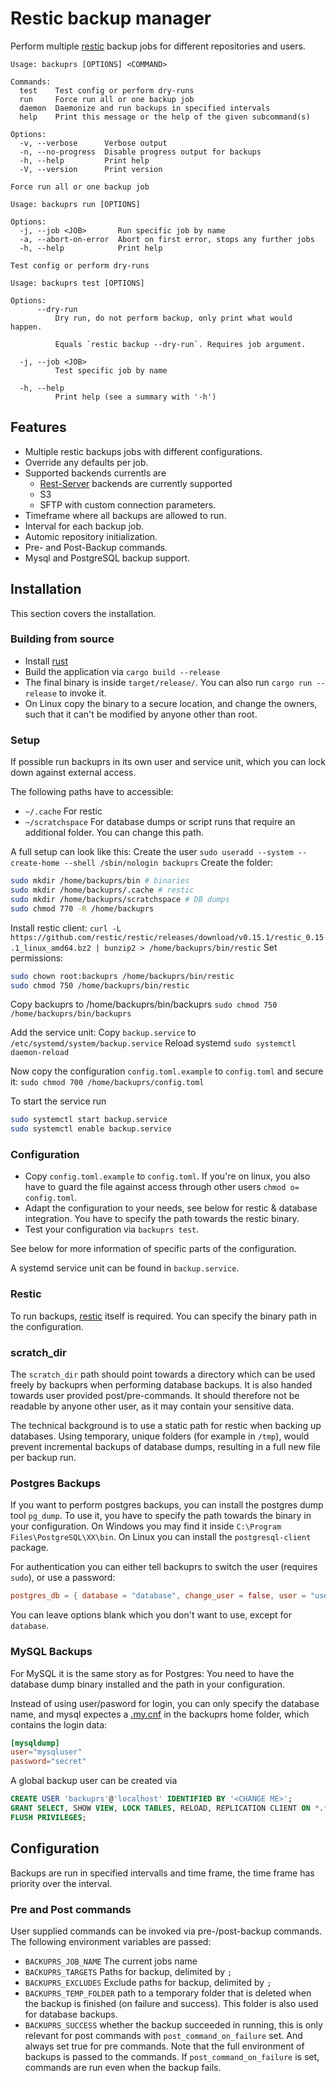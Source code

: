 # Restic backup manager

Perform multiple [restic](https://restic.net/) backup jobs for different repositories and users.

```text
Usage: backuprs [OPTIONS] <COMMAND>

Commands:
  test    Test config or perform dry-runs
  run     Force run all or one backup job
  daemon  Daemonize and run backups in specified intervals
  help    Print this message or the help of the given subcommand(s)

Options:
  -v, --verbose      Verbose output
  -n, --no-progress  Disable progress output for backups
  -h, --help         Print help
  -V, --version      Print version
```

```text
Force run all or one backup job

Usage: backuprs run [OPTIONS]

Options:
  -j, --job <JOB>       Run specific job by name
  -a, --abort-on-error  Abort on first error, stops any further jobs
  -h, --help            Print help
```

```text
Test config or perform dry-runs

Usage: backuprs test [OPTIONS]

Options:
      --dry-run
          Dry run, do not perform backup, only print what would happen.
          
          Equals `restic backup --dry-run`. Requires job argument.

  -j, --job <JOB>
          Test specific job by name

  -h, --help
          Print help (see a summary with '-h')
```

## Features

- Multiple restic backups jobs with different configurations.
- Override any defaults per job.
- Supported backends currentls are
  - [Rest-Server](https://github.com/restic/rest-server) backends are currently supported
  - S3
  - SFTP with custom connection parameters.
- Timeframe where all backups are allowed to run.
- Interval for each backup job.
- Automic repository initialization.
- Pre- and Post-Backup commands.
- Mysql and PostgreSQL backup support.

## Installation

This section covers the installation.

### Building from source

- Install [rust](https://www.rust-lang.org/tools/install)
- Build the application via `cargo build --release`
- The final binary is inside `target/release/`. You can also run `cargo run --release` to invoke it.
- On Linux copy the binary to a secure location, and change the owners, such that it can't be modified by anyone other than root.

### Setup

If possible run backuprs in its own user and service unit, which you can lock down against external access.

The following paths have to accessible:
- `~/.cache` For restic
- `~/scratchspace` For database dumps or script runs that require an additional folder. You can change this path.

A full setup can look like this:
Create the user
`sudo useradd --system --create-home --shell /sbin/nologin backuprs`
Create the folder:
```sh
sudo mkdir /home/backuprs/bin # binaries
sudo mkdir /home/backuprs/.cache # restic
sudo mkdir /home/backuprs/scratchspace # DB dumps
sudo chmod 770 -R /home/backuprs
```
Install restic client:
`curl -L https://github.com/restic/restic/releases/download/v0.15.1/restic_0.15.1_linux_amd64.bz2 | bunzip2 > /home/backuprs/bin/restic`
Set permissions:
```sh
sudo chown root:backuprs /home/backuprs/bin/restic
sudo chmod 750 /home/backuprs/bin/restic
```
Copy backuprs to /home/backuprs/bin/backuprs
`sudo chmod 750 /home/backuprs/bin/backuprs`

Add the service unit:
Copy `backup.service` to `/etc/systemd/system/backup.service`
Reload systemd
`sudo systemctl daemon-reload`

Now copy the configuration `config.toml.example` to `config.toml` and secure it:
`sudo chmod 700 /home/backuprs/config.toml`

To start the service run 
```sh
sudo systemctl start backup.service
sudo systemctl enable backup.service
```

### Configuration

- Copy `config.toml.example` to `config.toml`. If you're on linux, you also have to guard the file against access through other users `chmod o= config.toml`.
- Adapt the configuration to your needs, see below for restic & database integration. You have to specify the path towards the restic binary.
- Test your configuration via `backuprs test`.

See below for more information of specific parts of the configuration.

A systemd service unit can be found in `backup.service`.

### Restic

To run backups, [restic](https://restic.readthedocs.io/en/stable/020_installation.html) itself is required. You can specify the binary path in the configuration.

### scratch_dir

The `scratch_dir` path should point towards a directory which can be used freely by backuprs when performing database backups. It is also handed towards user provided post/pre-commands. It should therefore not be readable by anyone other user, as it may contain your sensitive data.

The technical background is to use a static path for restic when backing up databases. Using temporary, unique folders (for example in `/tmp`), would prevent incremental backups of database dumps, resulting in a full new file per backup run.

### Postgres Backups

If you want to perform postgres backups, you can install the postgres dump tool `pg_dump`. To use it, you have to specify the path towards the binary in your configuration. On Windows you may find it inside `C:\Program Files\PostgreSQL\XX\bin`. On Linux you can install the `postgresql-client` package.

For authentication you can either tell backuprs to switch the user (requires `sudo`), or use a password:
```toml
postgres_db = { database = "database", change_user = false, user = "user", password = "password" }
```
You can leave options blank which you don't want to use, except for `database`.

### MySQL Backups

For MySQL it is the same story as for Postgres: You need to have the database dump binary installed and the path in your configuration.

Instead of using user/pasword for login, you can only specify the database name, and mysql expectes a [.my.cnf](https://dev.mysql.com/doc/refman/8.0/en/option-files.html) in the backuprs home folder, which contains the login data:

```toml
[mysqldump]
user="mysqluser"
password="secret"
```

A global backup user can be created via
```sql
CREATE USER 'backuprs'@'localhost' IDENTIFIED BY '<CHANGE ME>';
GRANT SELECT, SHOW VIEW, LOCK TABLES, RELOAD, REPLICATION CLIENT ON *.* TO 'backuprs'@'localhost';
FLUSH PRIVILEGES;
```

## Configuration

Backups are run in specified intervalls and time frame, the time frame has priority over the interval.

### Pre and Post commands

User supplied commands can be invoked via pre-/post-backup commands.
The following environment variables are passed:
- `BACKUPRS_JOB_NAME` The current jobs name
- `BACKUPRS_TARGETS` Paths for backup, delimited by `;`
- `BACKUPRS_EXCLUDES` Exclude paths for backup, delimited by `;`
- `BACKUPRS_TEMP_FOLDER` path to a temporary folder that is deleted when the backup is finished (on failure and success). This folder is also used for database backups.
- `BACKUPRS_SUCCESS` whether the backup succeeded in running, this is only relevant for post commands with `post_command_on_failure` set. And always set true for pre commands.
Note that the full environment of backups is passed to the commands.
If `post_command_on_failure` is set, commands are run even when the backup fails.
